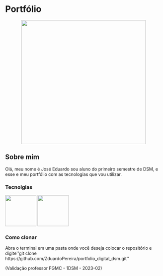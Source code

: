 <h1>Portfólio</h1>

<div align="center">
<img src="https://github.com/ZduardoPereira/portfolio_digital_dsm/assets/127692036/564599d4-1d7d-4902-9cb5-99c906bb1705" width="400px" />
</div>

<h2>Sobre mim</h2>
<p>Olá, meu nome é José Eduardo sou aluno do primeiro semestre de DSM, e esse e meu portfólio com as tecnologias que vou utilizar.</p>

<h3>Tecnolgias </h3>
<img src="https://github.com/ZduardoPereira/portfolio_digital_dsm/assets/127692036/e50c42ea-cb7e-4571-afc2-a9cc3d4f7dad" width="100px"/>
<img src="https://github.com/ZduardoPereira/portfolio_digital_dsm/assets/127692036/946fd8a0-01c0-483a-9e48-40ce3b10c2cc" width="100px"/>

<h3>Como clonar</h3>
<p>Abra o terminal em uma pasta onde você deseja colocar o repositório e digite''git clone https://github.com/ZduardoPereira/portfolio_digital_dsm.git''</p>

(Validação professor FGMC - 1DSM - 2023-02)
